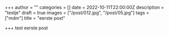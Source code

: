 +++
author = ""
categories = []
date = 2022-10-11T22:00:00Z
description = "testje"
draft = true
images = ["/post/012.jpg", "/post/05.jpg"]
tags = ["mdm"]
title = "eerste post"

+++
test eerste post